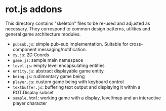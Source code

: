 rot.js addons
=============

This directory contains "skeleton" files to be re-used and adjusted as necessary. They correspond to common design patterns, utilities and general game architecture modules.

  * `pubsub.js`: simple pub-sub implementation. Suitable for cross-component messaging/notification.
  * `xy.js`: 2D Coords
  * `game.js`: sample main namespace
  * `level.js`: empty level encapsulating entities
  * `entity.js`: abstract displayable game entity
  * `being.js`: rudimentary game being
  * `player.js`: custom game being with keyboard control
  * `textbuffer.js`: buffering text output and displaying it within a ROT.Display subset
  * `sample.html`: working game with a display, level/map and an interactive player character
